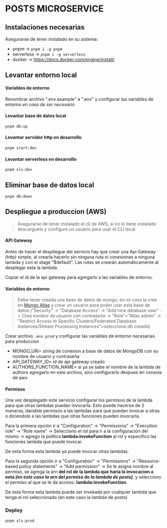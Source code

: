 # POSTS MICROSERVICE

## Instalaciones necesarias

Asegurarse de tener instalado en su sistema:

- pnpm -> `pnpm i -g pnpm`
- serverless -> `pnpm i -g serverless`
- docker -> https://docs.docker.com/engine/install/

## Levantar entorno local

#### Variables de entorno

Renombrar archivo ".env.example" a ".env" y configurar las variables de entorno _en caso de ser necesario_

#### Levantar base de datos local

    pnpm db:up

#### Levantar servidor http en desarrollo

    pnpm start:dev

#### Levantar serverless en desarrollo

    pnpm sls:dev

## Eliminar base de datos local

    pnpm db:down

## Despliegue a produccion (AWS)

> Asegurarse de tener instalado el cli de AWS, si no lo tiene instalado descarguelo y configure un usuario para usar el CLI local

#### API Gateway

Antes de hacer el despliegue del servicio hay que crear una Api Gateway (http) simple, al crearla hacerlo sin ninguna ruta ni conexiones a ninguna lambda y con el stage "$default". Las rutas se crearán automáticamente al desplegar esta la lambda.

Copiar el id de la api gateway para agregarlo a las variables de entorno.

#### Variables de entorno

> Debe tener creada una base de datos de mongo, en mi caso la cree en [Mongo Atlas](https://account.mongodb.com/) y crear un usuario para poder usar esta base de datos ("Security" -> "Database Access" -> "Add new database user" -> _Crea nombre de usuario con contraseña_ -> "Role"="Atlas admin" -> "Restrict Access to Specific Clusters/Federated Database Instances/Stream Processing Instances"=_selecciona db creada_).

Crear archivo `.env.prod` y configurar las variables de entorno necesarias para produccion

- MONGO_URI= string de conexion a base de datos de MongoDB con su nombre de usuario y contraseña
- API_GATEWAY_ID= id de api gateway creado
- AUTHORS_FUNCTION_NAME= si ya se sabe el nombre de la lambda de authors agregarlo en este archivo, sino configurarlo despues en consola de aws

#### Permisos

Una vez desplegado este servicio configurar los permisos de la lambda para que otras lambdas puedan invocarla. Esto puede hacerse de 2 maneras, dandole permisos a las lambdas para que puedan invocar a otras o diciendole a las lambdas que otras funciones pueden invocarla.

Para la primera opción ir a "Configuration" -> "Permissions" -> "Execution role" -> "Role name" -> Selecciono el rol para ir a la configuración del mismo -> agrego la politica **lambda:invokeFunction** al rol y especifico las funciones lambda que puede invocar.

De esta forma esta lambda ya puede invocar otras lambdas.

Para la segunda opción ir a "Configuration" -> "Permissions" -> "Resource-based policy statements" -> "Add permission" -> Se le asigna nombre al permiso, se agrega la arn **del rol de la lambda que haria la invocacion a esta _(en este caso la arn del permiso de la lambda de posts)_**, y selecciono el permiso al que se le da acceso: **lambda:invokeFunction**.

De esta forma esta lambda puede ser invokada por cualquier lambda que tenga el rol seleccionado (en este caso la lambda de posts)

### Deploy

    pnpm sls:prod
